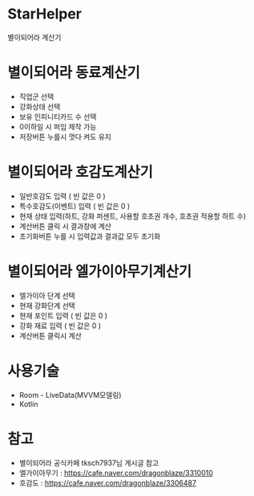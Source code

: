 # StarHelper
별이되어라 계산기

# 별이되어라 동료계산기
* 직업군 선택
* 강화상태 선택
* 보유 인피니티카드 수 선택
* 0이하일 시 퍼임 제작 가능
* 저장버튼 누를시 껏다 켜도 유지

# 별이되어라 호감도계산기
* 일반호감도 입력 ( 빈 값은 0 )
* 특수호감도(이벤트) 입력 ( 빈 값은 0 )
* 현재 상태 입력(하트, 강화 퍼센트, 사용할 호초권 개수, 호초권 적용할 하트 수)
* 계산버튼 클릭 시 결과창에 계산
* 초기화버튼 누를 시 입력값과 결과값 모두 초기화

# 별이되어라 엘가이아무기계산기
* 엘가이아 단계 선택
* 현재 강화단계 선택
* 현재 포인트 입력 ( 빈 값은 0 )
* 강화 재료 입력 ( 빈 값은 0 )
* 계산버튼 클릭시 계산

# 사용기술
* Room - LiveData(MVVM모델링)
* Kotlin

# 참고
* 별이되어라 공식카페 tksch7937님 게시글 참고
* 엘가이아무기 : https://cafe.naver.com/dragonblaze/3310010
* 호감도 : https://cafe.naver.com/dragonblaze/3306487

